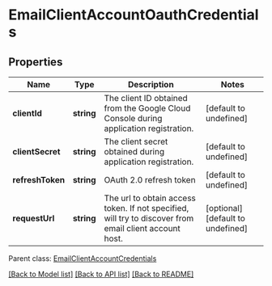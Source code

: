 # EmailClientAccountOauthCredentials

## Properties
Name | Type | Description | Notes
------------ | ------------- | ------------- | -------------
**clientId** | **string** | The client ID obtained from the Google Cloud Console during application registration.              | [default to undefined]
**clientSecret** | **string** | The client secret obtained during application registration.              | [default to undefined]
**refreshToken** | **string** | OAuth 2.0 refresh token              | [default to undefined]
**requestUrl** | **string** | The url to obtain access token. If not specified, will try to discover from email client account host.              | [optional] [default to undefined]

 Parent class: [EmailClientAccountCredentials](EmailClientAccountCredentials.md)

[[Back to Model list]](README.md#documentation-for-models) [[Back to API list]](README.md#documentation-for-api-endpoints) [[Back to README]](README.md)
